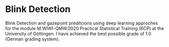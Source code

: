 # Blink Detection
Blink Detection and gazepoint preditcions using deep learning approches for the module M.WIWI-QMW.0020 Practical Statistical Training (6CP) at the University of Göttingen. I have achieved the best possible grade of 1.0 (German grading system).
